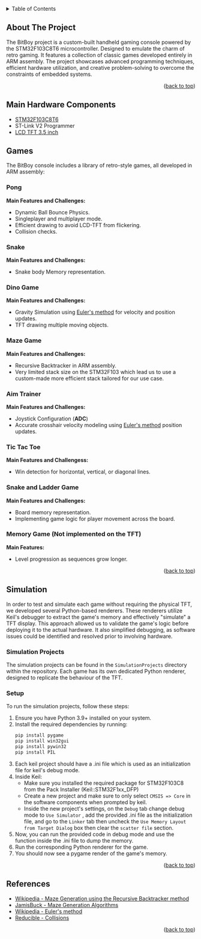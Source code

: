 
<a id="readme-top"></a>



<!-- TABLE OF CONTENTS -->
<details>
  <summary>Table of Contents</summary>
  <ol>
    <li>
      <a href="#about-the-project">About The Project</a>
    </li>
    </li>
    <li><a href="#hardware">Hardware Components</a></li>
    <li><a href="#games">Games</a></li>
    <li><a href="#references">References</a></li>
    
  </ol>
</details>



<!-- ABOUT THE PROJECT -->
## About The Project


The BitBoy project is a custom-built handheld gaming console powered by the STM32F103C8T6 microcontroller. Designed to emulate the charm of retro gaming. It features a collection of classic games developed entirely in ARM assembly. The project showcases advanced programming techniques, efficient hardware utilization, and creative problem-solving to overcome the constraints of embedded systems.

<p align="right">(<a href="#readme-top">back to top</a>)</p>



<a id="hardware"></a>

## Main Hardware Components

* [STM32F103C8T6](https://www.st.com/en/microcontrollers-microprocessors/stm32f103c8.html)
* ST-Link V2 Programmer
* [LCD TFT 3.5 inch](https://www.ram-e-shop.com/shop/kit-lcd-tft3-5-touch-lcd-tft-3-5-inch-touch-display-for-arduino-uno-mega2560-7438)



<a id="games"></a>


<!-- Games -->
## Games

The BitBoy console includes a library of retro-style games, all developed in ARM assembly:
### Pong  
**Main Features and Challenges:**  
- Dynamic Ball Bounce Physics.
- Singleplayer and multiplayer mode.
- Efficient drawing to avoid LCD-TFT from flickering.
- Collision checks.


### Snake  
**Main Features and Challenges:**  
- Snake body Memory representation.


### Dino Game  
**Main Features and Challenges:**  
- Gravity Simulation using [Euler's method](https://en.wikipedia.org/wiki/Euler_method) for velocity and position updates.
- TFT drawing multiple moving objects.


### Maze Game  
**Main Features and Challenges:**  
- Recursive Backtracker in ARM assembly.
- Very limited stack size on the STM32F103 which lead us to use a custom-made more efficient stack tailored for our use case.

### Aim Trainer  
**Main Features and Challenges:**  
- Joystick Configuration (**ADC**)
- Accurate crosshair velocity modeling using [Euler's method](https://en.wikipedia.org/wiki/Euler_method) position updates.

### Tic Tac Toe  
**Main Features and Challengess:**  
- Win detection for horizontal, vertical, or diagonal lines.

### Snake and Ladder Game
**Main Features and Challenges:**  
- Board memory representation.
- Implementing game logic for player movement across the board.


### Memory Game (Not implemented on the TFT)
**Main Features:**  
- Level progression as sequences grow longer.  

<p align="right">(<a href="#readme-top">back to top</a>)</p>

<a id="simulation"></a>

<!-- References -->
## Simulation
In order to test and simulate each game without requiring the physical TFT, we developed several Python-based renderers. These renderers utilize Keil's debugger to extract the game's memory and effectively "simulate" a TFT display. This approach allowed us to validate the game's logic before deploying it to the actual hardware. It also simplified debugging, as software issues could be identified and resolved prior to involving hardware.

### Simulation Projects
The simulation projects can be found in the `SimulationProjects` directory within the repository. Each game has its own dedicated Python renderer, designed to replicate the behaviour of the TFT.

### Setup
To run the simulation projects, follow these steps:
1. Ensure you have Python 3.9+ installed on your system.
2. Install the required dependencies by running:
    ```bash
    pip install pygame
    pip install win32gui
    pip install pywin32
    pip install PIL
    ```
3. Each keil project should have a .ini file which is used as an initialization file for keil's debug mode.
4. Inside Keil:
    - Make sure you installed the required package for STM32F103C8 from the Pack Installer (Keil::STM32F1xx_DFP)
    - Create a new project and make sure to only select `CMSIS => Core` in the software components when prompted by keil.
    - Inside the new project's settings, on the `Debug` tab change debug mode to `Use Simulator` , add the provided .ini file as the initialization file, and go to the `Linker` tab then uncheck the `Use Memory Layout from Target Dialog` box then clear the `scatter file` section.
5. Now, you can run the provided code in debug mode and use the function inside the .ini file to dump the memory.
6. Run the corresponding Python renderer for the game.
7. You should now see a pygame render of the game's memory.



<p align="right">(<a href="#readme-top">back to top</a>)</p>


<a id="references"></a>

<!-- References -->
## References

* [Wikipedia - Maze Generation using the Recursive Backtracker method](https://en.wikipedia.org/wiki/Maze_generation_algorithm#Recursive:~:text=exit%2C%20are%20removed.-,Randomized%20depth%2Dfirst%20search,-%5Bedit%5D)
* [JamisBuck - Maze Generation Algorithms](https://www.jamisbuck.org/presentations/rubyconf2011/index.html)
* [Wikipedia - Euler's method](https://en.wikipedia.org/wiki/Euler_method)
* [Reducible - Collisions](https://www.youtube.com/watch?v=eED4bSkYCB8&t=1075s)


<p align="right">(<a href="#readme-top">back to top</a>)</p>
